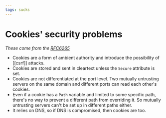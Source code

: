```yaml
---
tags: sucks
---
```


# Cookies' security problems
*These come from the [RFC6265](https://httpwg.org/specs/rfc6265.html)*

* Cookies are a form of ambient authority and introduce the possibility of [[csrf]] attacks.
* Cookies are stored and sent in cleartext unless the `Secure` attribute is set.
* Cookies are not differentiated at the port level. Two mutually untrusting servers on the same domain and different ports can read each other's cookies.
* Even if a cookie has a `Path` variable and limited to some specific path, there's no way to prevent a different path from overriding it. So mutually untrusting servers can't be set up in different paths either.
* It relies on DNS, so if DNS is compromised, then cookies are too.
